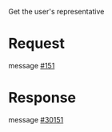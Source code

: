 Get the user's representative

# Request
message [#151](../../../proto/README.md#action_151)

# Response
message [#30151](../../../proto/README.md#action_30151)